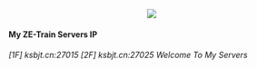<p align="center">
  <img src="https://github-readme-stats.vercel.app/api?username=Ksbjt&show_icons=true&theme=radical">
</p>

#### My ZE-Train Servers IP

###### [1F] ksbjt.cn:27015 [2F] ksbjt.cn:27025 Welcome To My Servers